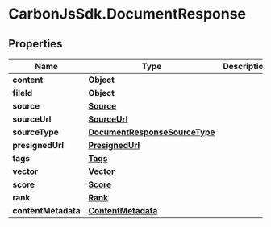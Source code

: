 # CarbonJsSdk.DocumentResponse

## Properties

Name | Type | Description | Notes
------------ | ------------- | ------------- | -------------
**content** | **Object** |  | 
**fileId** | **Object** |  | 
**source** | [**Source**](Source.md) |  | 
**sourceUrl** | [**SourceUrl**](SourceUrl.md) |  | 
**sourceType** | [**DocumentResponseSourceType**](DocumentResponseSourceType.md) |  | 
**presignedUrl** | [**PresignedUrl**](PresignedUrl.md) |  | 
**tags** | [**Tags**](Tags.md) |  | 
**vector** | [**Vector**](Vector.md) |  | 
**score** | [**Score**](Score.md) |  | 
**rank** | [**Rank**](Rank.md) |  | 
**contentMetadata** | [**ContentMetadata**](ContentMetadata.md) |  | 


